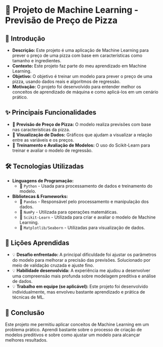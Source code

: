 # 🚀 Projeto de Machine Learning - Previsão de Preço de Pizza

## 📌 Introdução  
- **Descrição:** Este projeto é uma aplicação de Machine Learning para prever o preço de uma pizza com base em características como tamanho e ingredientes.
- **Contexto:** Este projeto faz parte do meu aprendizado em Machine Learning.
- **Objetivo:** O objetivo é treinar um modelo para prever o preço de uma pizza, usando dados reais e algoritmos de regressão.
- **Motivação:** O projeto foi desenvolvido para entender melhor os conceitos de aprendizado de máquina e como aplicá-los em um cenário prático.

## ✨ Principais Funcionalidades  
- 📌 **Previsão de Preço de Pizza:** O modelo realiza previsões com base nas características da pizza.
- 📌 **Visualização de Dados:** Gráficos que ajudam a visualizar a relação entre as variáveis e os preços.
- 📌 **Treinamento e Avaliação de Modelos:** O uso do Scikit-Learn para treinar e avaliar o modelo de regressão.

## 🛠️ Tecnologias Utilizadas  
- **Linguagens de Programação:**  
  - 🚀 `Python` - Usada para processamento de dados e treinamento do modelo.
- **Bibliotecas & Frameworks:**  
  - 📌 `Pandas` - Responsável pelo processamento e manipulação dos dados.
  - 📌 `NumPy` - Utilizada para operações matemáticas.
  - 📌 `Scikit-Learn` - Utilizada para criar e avaliar o modelo de Machine Learning.
  - 📌 `Matplotlib/Seaborn` - Utilizadas para visualização de dados.

## 🎯 Lições Aprendidas  
- 💡 **Desafio enfrentado:** A principal dificuldade foi ajustar os parâmetros do modelo para melhorar a precisão das previsões. Solucionado por meio de validação cruzada e ajuste fino.
- 💡 **Habilidade desenvolvida:** A experiência me ajudou a desenvolver uma compreensão mais profunda sobre modelagem preditiva e análise de dados.
- 💡 **Trabalho em equipe (se aplicável):** Este projeto foi desenvolvido individualmente, mas envolveu bastante aprendizado e prática de técnicas de ML.

## 🎉 Conclusão  
Este projeto me permitiu aplicar conceitos de Machine Learning em um problema prático. Aprendi bastante sobre o processo de criação de modelos preditivos e sobre como ajustar um modelo para alcançar melhores resultados.

